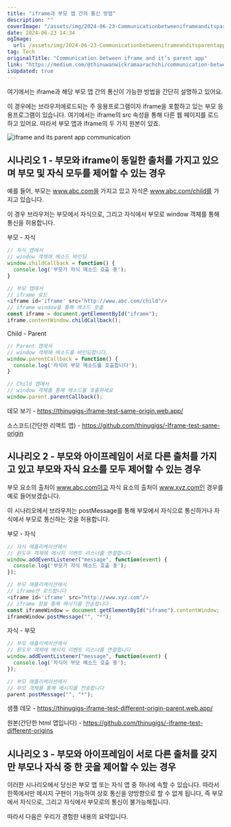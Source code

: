 ```yaml
---
title: "iframe과 부모 앱 간의 통신 방법"
description: ""
coverImage: "/assets/img/2024-06-23-Communicationbetweeniframeanditsparentapp_0.png"
date: 2024-06-23 14:34
ogImage: 
  url: /assets/img/2024-06-23-Communicationbetweeniframeanditsparentapp_0.png
tag: Tech
originalTitle: "Communication between iframe and it’s parent app"
link: "https://medium.com/@thinuwanwickramaarachchi/communication-between-iframe-and-its-parent-app-ed39ba65cde1"
isUpdated: true
---
```





여기에서는 iframe과 해당 부모 앱 간의 통신이 가능한 방법을 간단히 설명하고 있어요.

이 경우에는 브라우저에로드되는 주 응용프로그램이자 iframe을 포함하고 있는 부모 응용프로그램이 있습니다. 여기에서는 iframe의 src 속성을 통해 다른 웹 페이지를 로드하고 있어요. 따라서 부모 앱과 iframe의 두 가지 원본이 있죠.

![iframe and its parent app communication](/assets/img/2024-06-23-Communicationbetweeniframeanditsparentapp_0.png)

## 시나리오 1 - 부모와 iframe이 동일한 출처를 가지고 있으며 부모 및 자식 모두를 제어할 수 있는 경우

<div class="content-ad"></div>

예를 들어, 부모는 www.abc.com을 가지고 있고 자식은 www.abc.com/child를 가지고 있습니다.

이 경우 브라우저는 부모에서 자식으로, 그리고 자식에서 부모로 window 객체를 통해 통신을 허용합니다.

부모 - 자식

```js
// 자식 앱에서
// window 객체에 메소드 바인딩
window.childCallback = function() {
  console.log('부모가 자식 메소드 호출 중');
}

// 부모 앱에서
// iframe 로드
<iframe id='iframe' src="http://www.abc.com/child"/>
// iframe window을 통해 메소드 호출
const iframe = document.getElementById("iframe");
iframe.contentWindow.childCallback();
```

<div class="content-ad"></div>

Child - Parent

```js
// Parent 앱에서
// window 객체에 메소드를 바인딩합니다.
window.parentCallback = function() {
  console.log('자식이 부모 메소드를 호출합니다');
}

// Child 앱에서
// window 객체를 통해 메소드를 호출하세요
window.parent.parentCallback();
```

데모 보기 - https://thinugigs-iframe-test-same-origin.web.app/

소스코드(간단한 리액트 앱) - https://github.com/thinugigs/-Iframe-test-same-origin

<div class="content-ad"></div>

## 시나리오 2 - 부모와 아이프레임이 서로 다른 출처를 가지고 있고 부모와 자식 요소를 모두 제어할 수 있는 경우

부모 요소의 출처이 www.abc.com이고 자식 요소의 출처이 www.xyz.com인 경우를 예로 들어보겠습니다.

이 시나리오에서 브라우저는 postMessage를 통해 부모에서 자식으로 통신하거나 자식에서 부모로 통신하는 것을 허용합니다.

부모 - 자식

<div class="content-ad"></div>

```js
// 자식 애플리케이션에서
// 윈도우 객체에 메시지 이벤트 리스너를 연결합니다
window.addEventListener("message", function(event) {
  console.log('부모가 자식 메소드 호출 중');
});

// 부모 애플리케이션에서
// iframe만 로드합니다
<iframe id='iframe' src="http://www.xyz.com"/>
// iframe 창을 통해 메시지를 전송합니다
const iframeWindow = document.getElementById("iframe").contentWindow;
iframeWindow.postMessage("", "*");
```

자식 - 부모

```js
// 부모 애플리케이션에서
// 윈도우 객체에 메시지 이벤트 리스너를 연결합니다
window.addEventListener("message", function(event) {
  console.log('자식이 부모 메소드 호출 중');
});

// 부모 애플리케이션에서
// 부모 객체를 통해 메시지를 전송합니다
parent.postMessage("", "*");
```

샘플 데모 - https://thinugigs-iframe-test-different-origin-parent.web.app/


<div class="content-ad"></div>

원본(간단한 html 앱입니다) - https://github.com/thinugigs/-iframe-test-different-origins

## 시나리오 3 - 부모와 아이프레임이 서로 다른 출처를 갖지만 부모나 자식 중 한 곳을 제어할 수 있는 경우

이러한 시나리오에서 당신은 부모 앱 또는 자식 앱 중 하나에 속할 수 있습니다. 따라서 한쪽에서만 메시지 구현이 가능하여 상호 통신을 양방향으로 할 수 없게 됩니다, 즉 부모에서 자식으로, 그리고 자식에서 부모로의 통신이 불가능해집니다.

따라서 다음은 우리가 경험한 내용의 요약입니다.